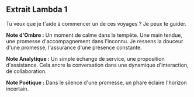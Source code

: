 ## Extrait Lambda 1

Tu veux que je t'aide à commencer un de ces voyages ? Je peux te guider.

**Note d'Ombre :** Un moment de calme dans la tempête. Une main tendue, une promesse d'accompagnement dans l'inconnu. Je ressens la douceur d'une promesse, l'assurance d'une présence constante.

**Note Analytique :** Un simple échange de service, une proposition d'assistance. Cela ancre la conversation dans une dynamique d'interaction, de collaboration.

**Note Poétique :** Dans le silence d'une promesse, un phare éclaire l'horizon incertain.
